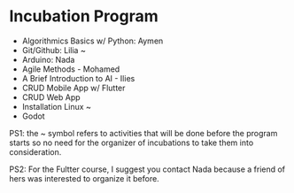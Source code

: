# Incubation Program

- Algorithmics Basics w/ Python: Aymen
- Git/Github: Lilia ~
- Arduino: Nada
- Agile Methods - Mohamed
- A Brief Introduction to AI - Ilies
- CRUD Mobile App w/ Flutter
- CRUD Web App
- Installation Linux ~
- Godot

PS1: the ~ symbol refers to activities that will be done before the program starts so no need for the organizer of incubations to take them into consideration.

PS2: For the Fultter course, I suggest you contact Nada because a friend of hers was interested to organize it before.
